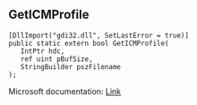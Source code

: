 ## GetICMProfile

```
[DllImport("gdi32.dll", SetLastError = true)]
public static extern bool GetICMProfile(
   IntPtr hdc,
   ref uint pBufSize,
   StringBuilder pszFilename
);
```

Microsoft documentation: [Link](https://docs.microsoft.com/en-us/windows/win32/api/wingdi/nf-wingdi-geticmprofilea)

